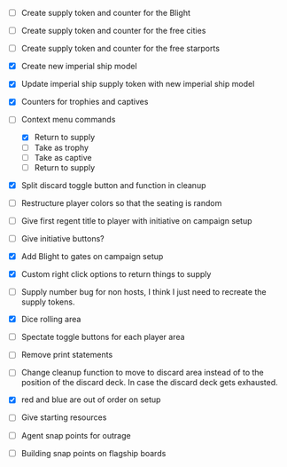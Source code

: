- [ ] Create supply token and counter for the Blight 
- [ ] Create supply token and counter for the free cities 
- [ ] Create supply token and counter for the free starports
- [x] Create new imperial ship model
- [x] Update imperial ship supply token with new imperial ship model
- [x] Counters for trophies and captives
- [ ] Context menu commands
    - [x] Return to supply
    - [ ] Take as trophy
    - [ ] Take as captive
    - [ ] Return to supply
- [x] Split discard toggle button and function in cleanup
- [ ] Restructure player colors so that the seating is random
- [ ] Give first regent title to player with initiative on campaign setup
- [ ] Give initiative buttons?
- [x] Add Blight to gates on campaign setup
- [x] Custom right click options to return things to supply 
- [ ] Supply number bug for non hosts, I think I just need to recreate the supply tokens.
- [x] Dice rolling area
- [ ] Spectate toggle buttons for each player area
- [ ] Remove print statements
- [ ] Change cleanup function to move to discard area instead of to the position of the discard deck. In case the discard deck gets exhausted.
- [x] red and blue are out of order on setup
- [ ] Give starting resources
- [ ] Agent snap points for outrage
- [ ] Building snap points on flagship boards


